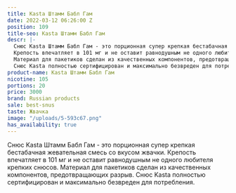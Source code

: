 ```yaml
---
title: Kasta Штамм Бабл Гам
date: 2022-03-12 06:26:00 Z
position: 109
title-seo: Kasta Штамм Бабл Гам
descr: |-
  Снюс Kasta Штамм Бабл Гам - это порционная супер крепкая бестабачная жевательная смесь со вкусом жвачки.
  Крепость впечатляет в 101 мг и не оставит равнодушным не одного любителя крепких снюсов.
  Материал для пакетиков сделан из качественных компонентов, предотвращающих разрыв.
  Снюс Kasta полностью сертифицирован и максимально безвреден для потребления.
product-name: Kasta Штамм Бабл Гам
nicotine: 105
portions: 20
price: 3000
brand: Russian products
sale: best-snus
taste: Жвачка
image: "/uploads/5-593c67.png"
has_availability: true
---
```


Снюс Kasta Штамм Бабл Гам - это порционная супер крепкая бестабачная жевательная смесь со вкусом жвачки.
Крепость впечатляет в 101 мг и не оставит равнодушным не одного любителя крепких снюсов.
Материал для пакетиков сделан из качественных компонентов, предотвращающих разрыв.
Снюс Kasta полностью сертифицирован и максимально безвреден для потребления.